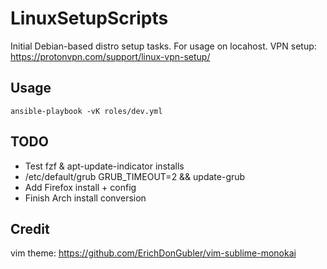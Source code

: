 # LinuxSetupScripts
Initial Debian-based distro setup tasks.
For usage on locahost.
VPN setup: https://protonvpn.com/support/linux-vpn-setup/

## Usage
```ansible-playbook -vK roles/dev.yml```

## TODO
- Test fzf & apt-update-indicator installs
- /etc/default/grub GRUB_TIMEOUT=2 && update-grub
- Add Firefox install + config
- Finish Arch install conversion

## Credit
vim theme: https://github.com/ErichDonGubler/vim-sublime-monokai
